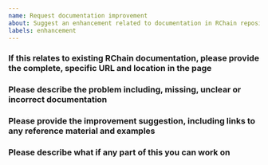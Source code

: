 ```yaml
---
name: Request documentation improvement
about: Suggest an enhancement related to documentation in RChain repository
labels: enhancement
---
```


<!-- Thank you very much for your feedback. -->

<!-- Please answer these questions before submitting a request. -->

### If this relates to existing RChain documentation, please provide the complete, specific URL and location in the page


### Please describe the problem including, missing, unclear or incorrect documentation


### Please provide the improvement suggestion, including links to any reference material and examples


### Please describe what if any part of this you can work on

